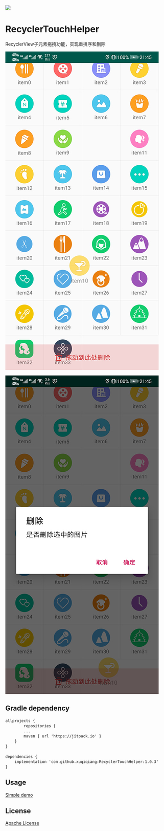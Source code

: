 [![](https://jitpack.io/v/xuqiqiang/RecyclerTouchHelper.svg)](https://jitpack.io/#xuqiqiang/RecyclerTouchHelper)

# RecyclerTouchHelper
RecyclerView子元素拖拽功能，实现重排序和删除

![Screenshot_1](https://raw.githubusercontent.com/xuqiqiang/RecyclerTouchHelper/master/images/Screenshot_1.jpg)

![Screenshot_2](https://raw.githubusercontent.com/xuqiqiang/RecyclerTouchHelper/master/images/Screenshot_2.jpg)

## Gradle dependency

```
allprojects {
        repositories {
        ...
        maven { url 'https://jitpack.io' }
    }
}

dependencies {
	implementation 'com.github.xuqiqiang:RecyclerTouchHelper:1.0.3'
}
```


## Usage

[Simple demo](https://github.com/xuqiqiang/RecyclerTouchHelper/blob/master/app/src/main/java/com/xuqiqiang/view/touch/demo/DemoActivity.java)

## License

[Apache License](https://github.com/xuqiqiang/RecyclerTouchHelper/blob/master/LICENSE)
